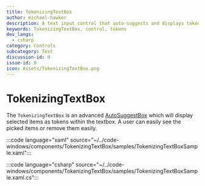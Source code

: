 ```yaml
---
title: TokenizingTextBox
author: michael-hawker
description: A text input control that auto-suggests and displays token items.
keywords: TokenizingTextBox, control, tokens
dev_langs:
  - csharp
category: Controls
subcategory: Text
discussion-id: 0
issue-id: 0
icon: Assets/TokenizingTextBox.png
---
```


# TokenizingTextBox

The `TokenizingTextBox` is an advanced [AutoSuggestBox](/uwp/api/Windows.UI.Xaml.Controls.AutoSuggestBox) which will display selected items as tokens within the textbox. A user can easily see the picked items or remove them easily.

:::code language="xaml" source="~/../code-windows/components/TokenizingTextBox/samples/TokenizingTextBoxSample.xaml":::

:::code language="csharp" source="~/../code-windows/components/TokenizingTextBox/samples/TokenizingTextBoxSample.xaml.cs":::


